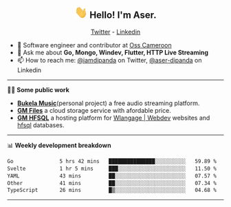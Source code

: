 <h2 align="center"> <img src="https://github.com/gabriel-TheCode/gabriel-TheCode/blob/master/gifs/Hi.gif" width="30px"> Hello! I'm Aser.</h2>
<p align="center">
  <a href="https://twitter.com/iamdipanda">Twitter</a> - 
  <a href="https://www.linkedin.com/in/aser-dipanda/">Linkedin</a>
</p>


- 🔭 Software engineer and contributor at [Oss Cameroon](https://github.com/osscameroon)
- 💬 Ask me about **Go, Mongo, Windev, Flutter, HTTP Live Streaming**
- 📫 How to reach me: [@iamdipanda](https://twitter.com/iamdipanda) on Twitter, [@aser-dipanda](https://www.linkedin.com/in/aser-dipanda/) on Linkedin

-------

👨‍💻 **Some public work**

- **[Bukela Music](https://music.bukela.co)**(personal project) a free audio streaming platform. 
- **[GM Files](https://gamesmania.io)** a cloud storage service with afordable price.
- **[GM HFSQL](https://gamesmania.io)** a hosting platform for [Wlangage | Webdev](https://pcsoft.fr/webdev/index.html) websites and [hfsql](https://pcsoft.fr/accueilpub/hfsql.htm) databases.
-------

📊 **Weekly development breakdown**

<!--START_SECTION:waka-->

```txt
Go               5 hrs 42 mins   ███████████████░░░░░░░░░░   59.89 %
Svelte           1 hr 5 mins     ███░░░░░░░░░░░░░░░░░░░░░░   11.50 %
YAML             43 mins         ██░░░░░░░░░░░░░░░░░░░░░░░   07.57 %
Other            41 mins         ██░░░░░░░░░░░░░░░░░░░░░░░   07.34 %
TypeScript       26 mins         █▒░░░░░░░░░░░░░░░░░░░░░░░   04.68 %
```

<!--END_SECTION:waka-->

-------
